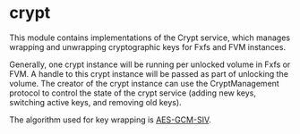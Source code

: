 # crypt

This module contains implementations of the Crypt service, which manages wrapping and unwrapping
cryptographic keys for Fxfs and FVM instances.

Generally, one crypt instance will be running per unlocked volume in Fxfs or FVM.  A handle to this
crypt instance will be passed as part of unlocking the volume.  The creator of the crypt instance
can use the CryptManagement protocol to control the state of the crypt service (adding new keys,
switching active keys, and removing old keys).

The algorithm used for key wrapping is [AES-GCM-SIV](https://en.wikipedia.org/wiki/AES-GCM-SIV).
